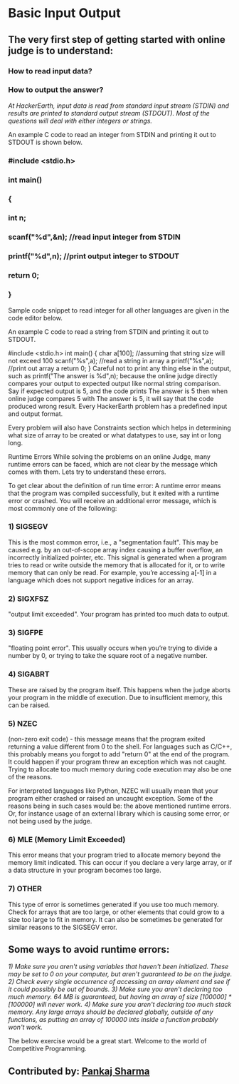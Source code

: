 # Basic Input Output 
## The very first step of getting started with online judge is to understand:

### How to read input data?
### How to output the answer?
_At HackerEarth, input data is read from standard input stream (STDIN) and results are printed to standard output stream (STDOUT). Most of the questions will deal with either integers or strings._

An example C code to read an integer from STDIN and printing it out to STDOUT is shown below.

 ### #include <stdio.h>
### int main()
### {
   ###  int n;
   ### scanf("%d",&n); //read input integer from STDIN
   ### printf("%d",n); //print output integer to STDOUT
  ###  return 0;
### }
Sample code snippet to read integer for all other languages are given in the code editor below.

An example C code to read a string from STDIN and printing it out to STDOUT.

#include <stdio.h>
int main()
{
    char a[100]; //assuming that string size will not exceed 100
    scanf("%s",a); //read a string in array a
    printf("%s",a); //print out array a 
    return 0;
}
Careful not to print any thing else in the output, such as printf("The answer is %d",n); because the online judge directly compares your output to expected output like normal string comparison. Say if expected output is 5, and the code prints The answer is 5 then when online judge compares 5 with The answer is 5, it will say that the code produced wrong result. Every HackerEarth problem has a predefined input and output format.

Every problem will also have Constraints section which helps in determining what size of array to be created or what datatypes to use, say int or long long.

Runtime Errors
While solving the problems on an online Judge, many runtime errors can be faced, which are not clear by the message which comes with them. Lets try to understand these errors.

To get clear about the definition of run time error:
A runtime error means that the program was compiled successfully, but it exited with a runtime error or crashed. You will receive an additional error message, which is most commonly one of the following:

### 1) SIGSEGV
This is the most common error, i.e., a "segmentation fault". This may be caused e.g. by an out-of-scope array index causing a buffer overflow, an incorrectly initialized pointer, etc. This signal is generated when a program tries to read or write outside the memory that is allocated for it, or to write memory that can only be read. For example, you’re accessing a[-1] in a language which does not support negative indices for an array.

### 2) SIGXFSZ
"output limit exceeded". Your program has printed too much data to output.

### 3) SIGFPE
"floating point error". This usually occurs when you’re trying to divide a number by 0, or trying to take the square root of a negative number.

### 4) SIGABRT
These are raised by the program itself. This happens when the judge aborts your program in the middle of execution. Due to insufficient memory, this can be raised.

### 5) NZEC
(non-zero exit code) - this message means that the program exited returning a value different from 0 to the shell. For languages such as C/C++, this probably means you forgot to add "return 0" at the end of the program. It could happen if your program threw an exception which was not caught. Trying to allocate too much memory during code execution may also be one of the reasons.

For interpreted languages like Python, NZEC will usually mean that your program either crashed or raised an uncaught exception. Some of the reasons being in such cases would be: the above mentioned runtime errors. Or, for instance usage of an external library which is causing some error, or not being used by the judge.

### 6) MLE (Memory Limit Exceeded)
This error means that your program tried to allocate memory beyond the memory limit indicated. This can occur if you declare a very large array, or if a data structure in your program becomes too large.

### 7) OTHER
This type of error is sometimes generated if you use too much memory. Check for arrays that are too large, or other elements that could grow to a size too large to fit in memory. It can also be sometimes be generated for similar reasons to the SIGSEGV error.

## Some ways to avoid runtime errors:
_1) Make sure you aren't using variables that haven't been initialized. These may be set to 0 on your computer, but aren't guaranteed to be on the judge.
2) Check every single occurrence of accessing an array element and see if it could possibly be out of bounds.
3) Make sure you aren't declaring too much memory. 64 MB is guaranteed, but having an array of size [100000] * [100000] will never work.
4) Make sure you aren't declaring too much stack memory. Any large arrays should be declared globally, outside of any functions, as putting an array of 100000 ints inside a function probably won't work._

The below exercise would be a great start. Welcome to the world of Competitive Programming.

## Contributed by: [Pankaj Sharma](https://github.com/pankajsharmacs18/)
